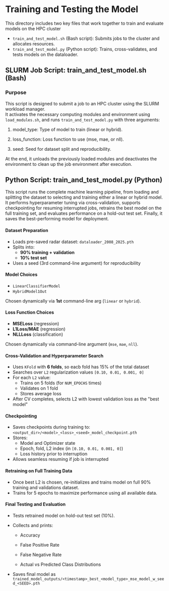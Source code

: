 
# Training and Testing the Model

This directory includes two key files that work together to train and evaluate  models on the HPC cluster

- `train_and_test_model.sh` (Bash script): Submits jobs to the cluster and allocates resources.
- `train_and_test_model.py` (Python script): Trains, cross-validates, and tests models on the dataloader.

## SLURM Job Script: train_and_test_model.sh (Bash)

### Purpose

This script is designed to submit a job to an HPC cluster using the SLURM workload manager.  
It activates the necessary computing modules and environment using `load_modules.sh`, and runs `train_and_test_model.py` with three 
arguments: 
1. model_type: Type of model to train (linear or hybrid).

2. loss_function: Loss function to use (mse, mae, or nll).

3. seed: Seed for dataset split and reproducibility.

At the end, it unloads the previously loaded modules and deactivates the environment to clean up the job environment after execution.

## Python Script: train_and_test_model.py (Python)
This script runs the complete machine learning pipeline, from loading and splitting the dataset to selecting and training either a linear or hybrid model. It performs hyperparameter tuning via cross-validation, supports checkpointing for resuming interrupted jobs, retrains the best model on the full training set, and evaluates performance on a hold-out test set. Finally, it saves the best-performing model for deployment.
####  Dataset Preparation

- Loads pre-saved radar dataset: `dataloader_2008_2025.pth`
- Splits into:
  - **90% training + validation**
  - **10% test set**
- Uses a seed (3rd command-line argument) for reproducibility

#### Model Choices

- `LinearClassifierModel`
- `HybridModel1Out`

Chosen dynamically via **1st** command-line arg (`linear` or `hybrid`).

#### Loss Function Choices

- **MSELoss** (regression)
- **L1Loss/MAE** (regression)
- **NLLLoss** (classification)

Chosen dynamically via command-line argument (`mse`, `mae`, `nll`).

#### Cross-Validation and Hyperparameter Search

- Uses `KFold` with **6 folds**, so eacb fold has 15% of the total dataset
- Searches over `L2` regularization values `[0.10, 0.01, 0.001, 0]`
- For each `L2` value:
  - Trains on 5 folds (for `NUM_EPOCHS` times)
  - Validates on 1 fold
  - Stores average loss
- After CV completes, selects L2 with lowest validation loss as the "best model"

#### Checkpointing

- Saves checkpoints during training to: `<output_dir>/<model>_<loss>_<seed>_model_checkpoint.pth`
- Stores:
  - Model and Optimizer state
  - Epoch, fold, L2 index (in `[0.10, 0.01, 0.001, 0]`)
  - Loss history prior to interruption
- Allows seamless resuming if job is interrupted

#### Retraining on Full Training Data
- Once best L2 is chosen, re-initializes and trains model on full 90% training and validations dataset.
- Trains for 5 epochs to maximize performance using all available data.

#### Final Testing and Evaluation
- Tests retrained model on hold-out test set (10%).

- Collects and prints:

  - Accuracy

  - False Positive Rate

  - False Negative Rate

  - Actual vs Predicted Class Distributions

- Saves final model as `trained_model_outputs/<timestamp>_best_<model_type>_mse_model_w_seed_<SEED>.pth`



